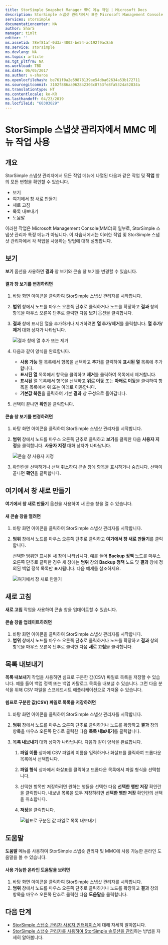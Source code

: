```yaml
---
title: StorSimple Snapshot Manager MMC 메뉴 작업 | Microsoft Docs
description: StorSimple 스냅샷 관리자에서 표준 Microsoft Management Console(MMC) 메뉴 작업을 사용하는 방법에 대해 설명합니다.
services: storsimple
documentationcenter: NA
author: SharS
manager: timlt
editor: ''
ms.assetid: 78ef81af-0d3a-4802-be54-ad192f9ac8a6
ms.service: storsimple
ms.devlang: NA
ms.topic: article
ms.tgt_pltfrm: NA
ms.workload: TBD
ms.date: 06/05/2017
ms.author: v-sharos
ms.openlocfilehash: be761f0a2e59878139ae54dba62634a53b172711
ms.sourcegitcommit: 3102f886aa962842303c8753fe8fa5324a52834a
ms.translationtype: HT
ms.contentlocale: ko-KR
ms.lasthandoff: 04/23/2019
ms.locfileid: "60303029"
---
```

# <a name="use-the-mmc-menu-actions-in-storsimple-snapshot-manager"></a>StorSimple 스냅샷 관리자에서 MMC 메뉴 작업 사용

## <a name="overview"></a>개요
StorSimple 스냅샷 관리자에서 모든 작업 메뉴에 나열된 다음과 같은 작업 및 **작업** 창의 모든 변형을 확인할 수 있습니다.

* 보기
* 여기에서 창 새로 만들기 
* 새로 고침 
* 목록 내보내기 
* 도움말 

이러한 작업은 Microsoft Management Console(MMC)의 일부로, StorSimple 스냅샷 관리자 특정 메뉴가 아닙니다. 이 자습서에서는 이러한 작업 및 StorSimple 스냅샷 관리자에서 각 작업을 사용하는 방법에 대해 설명합니다.

## <a name="view"></a>보기
**보기** 옵션을 사용하면 **결과** 창 보기와 콘솔 창 보기를 변경할 수 있습니다. 

#### <a name="to-change-the-results-pane-view"></a>결과 창 보기를 변경하려면
1. 바탕 화면 아이콘을 클릭하여 StorSimple 스냅샷 관리자를 시작합니다.
2. **범위** 창에서 노드를 마우스 오른쪽 단추로 클릭하거나 노드를 확장하고 **결과** 창의 항목을 마우스 오른쪽 단추로 클릭한 다음 **보기** 옵션을 클릭합니다. 
3. **결과** 창에 표시된 열을 추가하거나 제거하려면 **열 추가/제거**를 클릭합니다. **열 추가/제거** 대화 상자가 나타납니다.
   
    ![결과 창에 열 추가 또는 제거](./media/storsimple-snapshot-manager-mmc-menu/HCS_SSM_Add_remove_columns.png) 
4. 다음과 같이 양식을 완료합니다.
   
   * **사용 가능** 열 목록에서 항목을 선택하고 **추가**를 클릭하여 **표시된 열** 목록에 추가합니다. 
   * **표시된 열** 목록에서 항목을 클릭하고 **제거**를 클릭하여 목록에서 제거합니다. 
   * **표시된** 열 목록에서 항목을 선택하고 **위로 이동** 또는 **아래로 이동**을 클릭하여 항목을 목록에서 위 또는 아래로 이동합니다. 
   * **기본값 복원**을 클릭하여 기본 **결과** 창 구성으로 돌아갑니다. 
5. 선택이 끝나면 **확인**을 클릭합니다. 

#### <a name="to-change-the-console-window-view"></a>콘솔 창 보기를 변경하려면
1. 바탕 화면 아이콘을 클릭하여 StorSimple 스냅샷 관리자를 시작합니다.
2. **범위** 창에서 노드를 마우스 오른쪽 단추로 클릭하고 **보기**를 클릭한 다음 **사용자 지정**을 클릭합니다. **사용자 지정** 대화 상자가 나타납니다.
   
    ![콘솔 창 사용자 지정](./media/storsimple-snapshot-manager-mmc-menu/HCS_SSM_Customize.png) 
3. 확인란을 선택하거나 선택 취소하여 콘솔 창에 항목을 표시하거나 숨깁니다. 선택이 끝나면 **확인**을 클릭합니다.

## <a name="new-window-from-here"></a>여기에서 창 새로 만들기
**여기에서 창 새로 만들기** 옵션을 사용하여 새 콘솔 창을 열 수 있습니다.

#### <a name="to-open-a-new-console-window"></a>새 콘솔 창을 열려면
1. 바탕 화면 아이콘을 클릭하여 StorSimple 스냅샷 관리자를 시작합니다.
2. **범위** 창에서 노드를 마우스 오른쪽 단추로 클릭하고 **여기에서 창 새로 만들기**를 클릭합니다. 
   
    선택한 범위만 표시된 새 창이 나타납니다. 예를 들어 **Backup 정책** 노드를 마우스 오른쪽 단추로 클릭한 경우 새 창에는 **범위** 창의 **Backup 정책** 노드 및 **결과** 창에 정의된 백업 정책 목록만 표시됩니다. 다음 예제를 참조하세요.
   
    ![여기에서 창 새로 만들기](./media/storsimple-snapshot-manager-mmc-menu/HCS_SSM_NewWindow.png) 

## <a name="refresh"></a>새로 고침
**새로 고침** 작업을 사용하여 콘솔 창을 업데이트할 수 있습니다.

#### <a name="to-update-the-console-window"></a>콘솔 창을 업데이트하려면
1. 바탕 화면 아이콘을 클릭하여 StorSimple 스냅샷 관리자를 시작합니다.
2. **범위** 창에서 노드를 마우스 오른쪽 단추로 클릭하거나 노드를 확장하고 **결과** 창의 항목을 마우스 오른쪽 단추로 클릭한 다음 **새로 고침**을 클릭합니다. 

## <a name="export-list"></a>목록 내보내기
**목록 내보내기** 작업을 사용하면 쉼표로 구분한 값(CSV) 파일로 목록을 저장할 수 있습니다. 예를 들어 백업 정책 또는 백업 카탈로그 목록을 내보낼 수 있습니다. 그런 다음 분석을 위해 CSV 파일을 스프레드시트 애플리케이션으로 가져올 수 있습니다.

#### <a name="to-save-a-list-in-a-comma-separated-value-csv-file"></a>쉼표로 구분한 값(CSV) 파일로 목록을 저장하려면
1. 바탕 화면 아이콘을 클릭하여 StorSimple 스냅샷 관리자를 시작합니다. 
2. **범위** 창에서 노드를 마우스 오른쪽 단추로 클릭하거나 노드를 확장하고 **결과** 창의 항목을 마우스 오른쪽 단추로 클릭한 다음 **목록 내보내기**를 클릭합니다. 
3. **목록 내보내기** 대화 상자가 나타납니다. 다음과 같이 양식을 완료합니다. 
   
   1. **파일 이름** 상자에 CSV 파일의 이름을 입력하거나 화살표를 클릭하여 드롭다운 목록에서 선택합니다.
   2. **파일 형식** 상자에서 화살표를 클릭하고 드롭다운 목록에서 파일 형식을 선택합니다.
   3. 선택한 항목만 저장하려면 원하는 행들을 선택한 다음 **선택한 행만 저장** 확인란을 클릭합니다. 내보낸 목록을 모두 저장하려면 **선택한 행만 저장** 확인란의 선택을 취소합니다.
   4. **저장**을 클릭합니다.
      
      ![쉼표로 구분된 값 파일로 목록 내보내기](./media/storsimple-snapshot-manager-mmc-menu/HCS_SSM_Export_List.png) 

## <a name="help"></a>도움말
**도움말** 메뉴를 사용하여 StorSimple 스냅숏 관리자 및 MMC에 사용 가능한 온라인 도움말을 볼 수 있습니다.

#### <a name="to-view-available-online-help"></a>사용 가능한 온라인 도움말을 보려면
1. 바탕 화면 아이콘을 클릭하여 StorSimple 스냅샷 관리자를 시작합니다.
2. **범위** 창에서 노드를 마우스 오른쪽 단추로 클릭하거나 노드를 확장하고 **결과** 창의 항목을 마우스 오른쪽 단추로 클릭한 다음 **도움말**을 클릭합니다. 

## <a name="next-steps"></a>다음 단계
* [StorSimple 스냅숏 관리자 사용자 인터페이스](storsimple-use-snapshot-manager.md)에 대해 자세히 알아봅니다.
* [StorSimple 스냅숏 관리자를 사용하여 StorSimple 솔루션을 관리](storsimple-snapshot-manager-admin.md)하는 방법을 자세히 알아봅니다.

